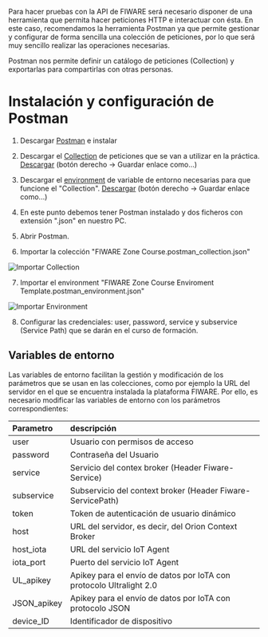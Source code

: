 Para hacer pruebas con la API de FIWARE será necesario disponer de una herramienta que permita hacer peticiones HTTP e interactuar con ésta. En este caso, recomendamos la herramienta Postman ya que permite gestionar y configurar de forma sencilla una colección de peticiones, por lo que será muy sencillo realizar las operaciones necesarias.

Postman nos permite definir un catálogo de peticiones (Collection) y exportarlas para compartirlas con otras personas. 

# Instalación y configuración de Postman

1. Descargar [Postman](https://www.getpostman.com/) e instalar

2. Descargar el [Collection](FIWARE%20Zone%20Course.postman_collection.json) de peticiones que se van a utilizar en la práctica. [Descargar](https://github.com/FIWAREZone/IoT_Course/blob/master/postman/FIWARE%20Zone%20Course.postman_collection.json) (botón derecho -> Guardar enlace como...)

3. Descargar el [environment](FIWARE%20Zone%20Course%20Enviroment%20Template.postman_environment.json) de variable de entorno necesarias para que funcione el "Collection". [Descargar](https://github.com/FIWAREZone/IoT_Course/blob/master/postman/FIWARE%20Zone%20Course%20Enviroment%20Template.postman_environment.json) (botón derecho -> Guardar enlace como...)

4. En este punto debemos tener Postman instalado y dos ficheros con extensión ".json" en nuestro PC.

5. Abrir Postman.

6. Importar la colección "FIWARE Zone Course.postman_collection.json"

![Importar Collection](https://github.com/danvilmot/IoT_Course/blob/master/postman/files/import_collection.jpg)

7. Importar el environment "FIWARE Zone Course Enviroment Template.postman_environment.json"

![Importar Environment](https://github.com/danvilmot/IoT_Course/blob/master/postman/files/import_environment.jpg)

8. Configurar las credenciales: user, password, service y subservice (Service Path) que se darán en el curso de formación.



## Variables de entorno

Las variables de entorno facilitan la gestión y modificación de los parámetros que se usan en las colecciones, como por ejemplo la URL del servidor en el que se encuentra instalada la plataforma FIWARE. Por ello, es necesario modificar las variables de entorno con los parámetros correspondientes:

| Parametro         |descripción   												|
| :-----------------|:--------------											|
| user              | Usuario con permisos de acceso							|
| password          | Contraseña del Usuario 									|
| service   		| Servicio del contex broker (Header Fiware-Service) 		|
| subservice      	| Subservicio del context broker (Header Fiware-ServicePath) |
| token 			| Token de autenticación de usuario dinámico 				|
| host 				| URL del servidor, es decir, del Orion Context Broker 		|
| host_iota 				| URL del servicio IoT Agent 		|
| iota_port 				| Puerto del servicio IoT Agent		|
| UL_apikey 				| Apikey para el envío de datos por IoTA con protocolo Ultralight 2.0 		|
| JSON_apikey 			| Apikey para el envío de datos por IoTA con protocolo JSON 		|
| device_ID 				| Identificador de dispositivo		|

